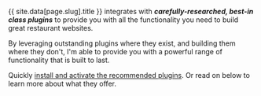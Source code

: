 {{ site.data[page.slug].title }} integrates with __*carefully-researched, best-in class plugins*__ to provide you with all the functionality you need to build great restaurant websites.

By leveraging outstanding plugins where they exist, and building them where they don't, I'm able to provide you with a powerful range of functionality that is built to last.

Quickly [install and activate the recommended plugins](../getting-started/activate-plugins). Or read on below to learn more about what they offer.
